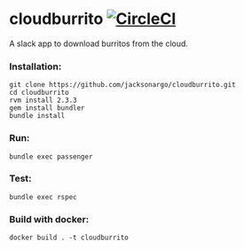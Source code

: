 # cloudburrito [![CircleCI](https://circleci.com/gh/jacksonargo/cloudburrito.svg?style=svg)](https://circleci.com/gh/jacksonargo/cloudburrito)

A slack app to download burritos from the cloud.

### Installation:

    git clone https://github.com/jacksonargo/cloudburrito.git
    cd cloudburrito
    rvm install 2.3.3
    gem install bundler
    bundle install

### Run:

    bundle exec passenger

### Test:

    bundle exec rspec
    
### Build with docker:

    docker build . -t cloudburrito
